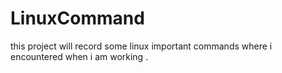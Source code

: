 # LinuxCommand
this project will record some linux important commands where i encountered when i am working .
